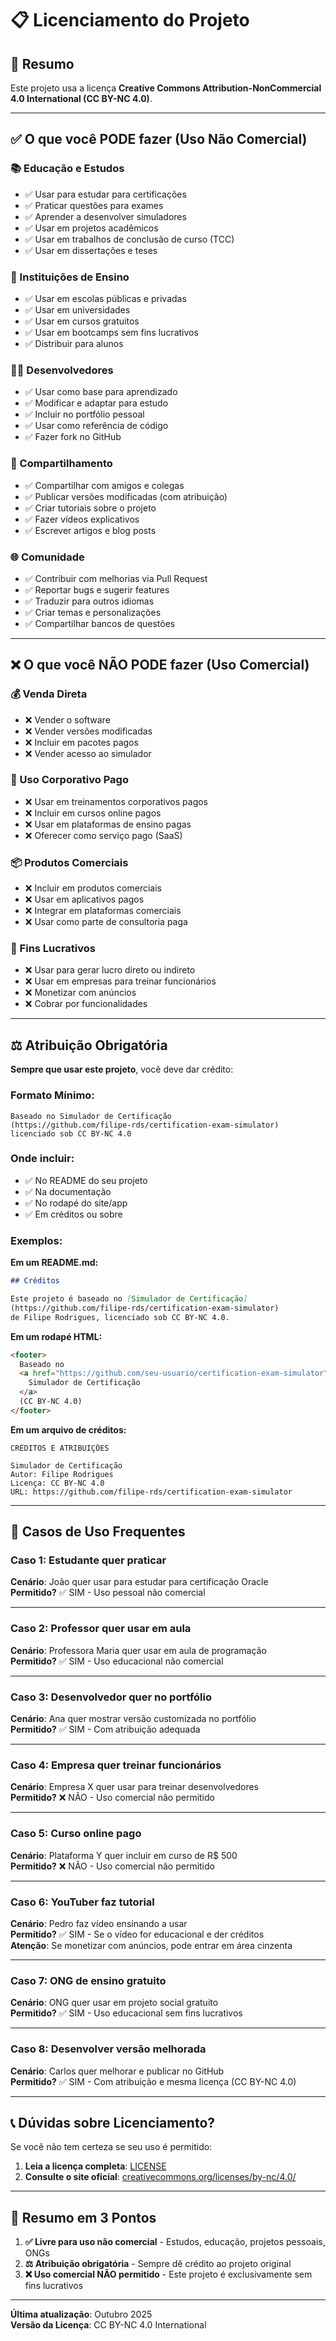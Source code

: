 # 📋 Licenciamento do Projeto

## 🎯 Resumo

Este projeto usa a licença **Creative Commons Attribution-NonCommercial 4.0 International (CC BY-NC 4.0)**.

---

## ✅ O que você PODE fazer (Uso Não Comercial)

### 📚 Educação e Estudos

- ✅ Usar para estudar para certificações
- ✅ Praticar questões para exames
- ✅ Aprender a desenvolver simuladores
- ✅ Usar em projetos acadêmicos
- ✅ Usar em trabalhos de conclusão de curso (TCC)
- ✅ Usar em dissertações e teses

### 🏫 Instituições de Ensino

- ✅ Usar em escolas públicas e privadas
- ✅ Usar em universidades
- ✅ Usar em cursos gratuitos
- ✅ Usar em bootcamps sem fins lucrativos
- ✅ Distribuir para alunos

### 👨‍💻 Desenvolvedores

- ✅ Usar como base para aprendizado
- ✅ Modificar e adaptar para estudo
- ✅ Incluir no portfólio pessoal
- ✅ Usar como referência de código
- ✅ Fazer fork no GitHub

### 🤝 Compartilhamento

- ✅ Compartilhar com amigos e colegas
- ✅ Publicar versões modificadas (com atribuição)
- ✅ Criar tutoriais sobre o projeto
- ✅ Fazer vídeos explicativos
- ✅ Escrever artigos e blog posts

### 🌐 Comunidade

- ✅ Contribuir com melhorias via Pull Request
- ✅ Reportar bugs e sugerir features
- ✅ Traduzir para outros idiomas
- ✅ Criar temas e personalizações
- ✅ Compartilhar bancos de questões

---

## ❌ O que você NÃO PODE fazer (Uso Comercial)

### 💰 Venda Direta

- ❌ Vender o software
- ❌ Vender versões modificadas
- ❌ Incluir em pacotes pagos
- ❌ Vender acesso ao simulador

### 🏢 Uso Corporativo Pago

- ❌ Usar em treinamentos corporativos pagos
- ❌ Incluir em cursos online pagos
- ❌ Usar em plataformas de ensino pagas
- ❌ Oferecer como serviço pago (SaaS)

### 📦 Produtos Comerciais

- ❌ Incluir em produtos comerciais
- ❌ Usar em aplicativos pagos
- ❌ Integrar em plataformas comerciais
- ❌ Usar como parte de consultoria paga

### 💼 Fins Lucrativos

- ❌ Usar para gerar lucro direto ou indireto
- ❌ Usar em empresas para treinar funcionários
- ❌ Monetizar com anúncios
- ❌ Cobrar por funcionalidades

---

## ⚖️ Atribuição Obrigatória

**Sempre que usar este projeto**, você deve dar crédito:

### Formato Mínimo:

```
Baseado no Simulador de Certificação
(https://github.com/filipe-rds/certification-exam-simulator)
licenciado sob CC BY-NC 4.0
```

### Onde incluir:

- ✅ No README do seu projeto
- ✅ Na documentação
- ✅ No rodapé do site/app
- ✅ Em créditos ou sobre

### Exemplos:

**Em um README.md:**

```markdown
## Créditos

Este projeto é baseado no [Simulador de Certificação]
(https://github.com/filipe-rds/certification-exam-simulator)
de Filipe Rodrigues, licenciado sob CC BY-NC 4.0.
```

**Em um rodapé HTML:**

```html
<footer>
  Baseado no
  <a href="https://github.com/seu-usuario/certification-exam-simulator">
    Simulador de Certificação
  </a>
  (CC BY-NC 4.0)
</footer>
```

**Em um arquivo de créditos:**

```
CRÉDITOS E ATRIBUIÇÕES

Simulador de Certificação
Autor: Filipe Rodrigues
Licença: CC BY-NC 4.0
URL: https://github.com/filipe-rds/certification-exam-simulator
```

---

## 🤔 Casos de Uso Frequentes

### Caso 1: Estudante quer praticar

**Cenário**: João quer usar para estudar para certificação Oracle  
**Permitido?** ✅ SIM - Uso pessoal não comercial

---

### Caso 2: Professor quer usar em aula

**Cenário**: Professora Maria quer usar em aula de programação  
**Permitido?** ✅ SIM - Uso educacional não comercial

---

### Caso 3: Desenvolvedor quer no portfólio

**Cenário**: Ana quer mostrar versão customizada no portfólio  
**Permitido?** ✅ SIM - Com atribuição adequada

---

### Caso 4: Empresa quer treinar funcionários

**Cenário**: Empresa X quer usar para treinar desenvolvedores  
**Permitido?** ❌ NÃO - Uso comercial não permitido

---

### Caso 5: Curso online pago

**Cenário**: Plataforma Y quer incluir em curso de R$ 500  
**Permitido?** ❌ NÃO - Uso comercial não permitido

---

### Caso 6: YouTuber faz tutorial

**Cenário**: Pedro faz vídeo ensinando a usar  
**Permitido?** ✅ SIM - Se o vídeo for educacional e der créditos  
**Atenção**: Se monetizar com anúncios, pode entrar em área cinzenta

---

### Caso 7: ONG de ensino gratuito

**Cenário**: ONG quer usar em projeto social gratuito  
**Permitido?** ✅ SIM - Uso educacional sem fins lucrativos

---

### Caso 8: Desenvolver versão melhorada

**Cenário**: Carlos quer melhorar e publicar no GitHub  
**Permitido?** ✅ SIM - Com atribuição e mesma licença (CC BY-NC 4.0)

---

## 📞 Dúvidas sobre Licenciamento?

Se você não tem certeza se seu uso é permitido:

1. **Leia a licença completa**: [LICENSE](../LICENSE)
2. **Consulte o site oficial**: [creativecommons.org/licenses/by-nc/4.0/](https://creativecommons.org/licenses/by-nc/4.0/)

---

## 🔄 Resumo em 3 Pontos

1. **✅ Livre para uso não comercial** - Estudos, educação, projetos pessoais, ONGs
2. **⚖️ Atribuição obrigatória** - Sempre dê crédito ao projeto original
3. **❌ Uso comercial NÃO permitido** - Este projeto é exclusivamente sem fins lucrativos

---

**Última atualização**: Outubro 2025  
**Versão da Licença**: CC BY-NC 4.0 International
